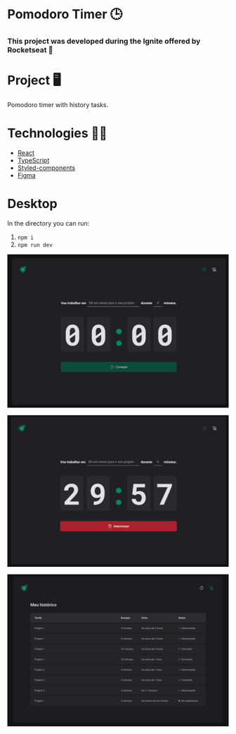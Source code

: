 # Pomodoro Timer 🕒


### This project was developed during the Ignite offered by Rocketseat 🚀

# Project 🖥️


Pomodoro timer with history tasks.

# Technologies 👩‍💻

- [React](https://pt-br.reactjs.org/)
- [TypeScript](https://www.typescriptlang.org/docs/)
- [Styled-components](https://styled-components.com)
- [Figma](https://www.figma.com/file/TpQj9rrpGIaxKwtKqqMp6f/Ignite-Timer-(Community)?node-id=313%3A1107&t=xAa0o4ipvqMnsg7Z-0)


# Desktop

In the directory you can run:

1. `npm i`
2. `npm run dev`


![](/src/assets/timer-start.png)

![](/src/assets/Timer.png)

![](/src/assets/History.png)